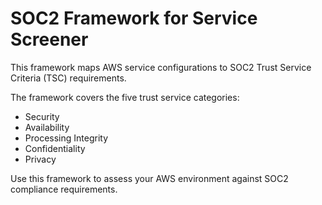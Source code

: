 # SOC2 Framework for Service Screener

This framework maps AWS service configurations to SOC2 Trust Service Criteria (TSC) requirements.

The framework covers the five trust service categories:
- Security
- Availability
- Processing Integrity
- Confidentiality
- Privacy

Use this framework to assess your AWS environment against SOC2 compliance requirements.
